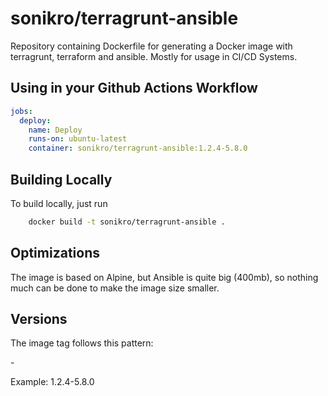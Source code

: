 
# sonikro/terragrunt-ansible

Repository containing Dockerfile for generating a Docker image with terragrunt, terraform and ansible.
Mostly for usage in CI/CD Systems.

## Using in your Github Actions Workflow

```yaml
jobs:
  deploy:
    name: Deploy
    runs-on: ubuntu-latest
    container: sonikro/terragrunt-ansible:1.2.4-5.8.0
```
## Building Locally

To build locally, just run

```bash
    docker build -t sonikro/terragrunt-ansible .
```

## Optimizations

The image is based on Alpine, but Ansible is quite big (400mb), so nothing much can be done to make the image size smaller.


## Versions

The image tag follows this pattern:

<terragrunt-version>-<ansible-version>

Example: 1.2.4-5.8.0

